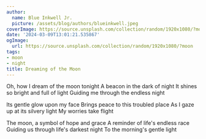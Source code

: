 ```yaml
---
author:
  name: Blue Inkwell Jr.
  picture: /assets/blog/authors/blueinkwell.jpeg
coverImage: https://source.unsplash.com/collection/random/1920x1080/?moon
date: '2024-03-09T13:01:21.535867'
ogImage:
  url: https://source.unsplash.com/collection/random/1920x1080/?moon
tags:
- moon
- night
title: Dreaming of the Moon
---
```


Oh, how I dream of the moon tonight
A beacon in the dark of night
It shines so bright and full of light
Guiding me through the endless night

Its gentle glow upon my face
Brings peace to this troubled place
As I gaze up at its silvery light
My worries take flight

The moon, a symbol of hope and grace
A reminder of life's endless race
Guiding us through life's darkest night
To the morning's gentle light